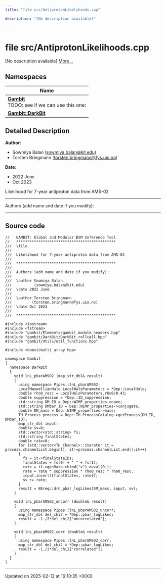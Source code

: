 ```yaml
---
title: "file src/AntiprotonLikelihoods.cpp"

description: "[No description available]"

---
```


# file src/AntiprotonLikelihoods.cpp

[No description available] [More...](#detailed-description)

## Namespaces

| Name           |
| -------------- |
| **[Gambit](/documentation/code/namespaces/namespacegambit/)** <br>TODO: see if we can use this one:  |
| **[Gambit::DarkBit](/documentation/code/namespaces/namespacegambit_1_1darkbit/)**  |

## Detailed Description


**Author**: 

  * Sowmiya Balan ([sowmiya.balan@kit.edu](mailto:sowmiya.balan@kit.edu)) 
  * Torsten Bringmann ([torsten.bringmann@fys.uio.no](mailto:torsten.bringmann@fys.uio.no)) 


**Date**: 

  * 2022 June
  * Oct 2023


Likelihood for 7-year antiproton data from AMS-02



------------------

Authors (add name and date if you modify):



------------------




## Source code

```
//   GAMBIT: Global and Modular BSM Inference Tool
//   *********************************************
///  \file
///
///  Likelihood for 7-year antiproton data from AMS-02
///
///  *********************************************
///
///  Authors (add name and date if you modify):
///
///  \author Sowmiya Balan
///          (sowmiya.balan@kit.edu)
///  \date 2022 June
///
///  \author Torsten Bringmann
///         (torsten.bringmann@fys.uio.no)
///  \date Oct 2023
///
///  *********************************************

#include <iostream>
#include <fstream>
#include "gambit/Elements/gambit_module_headers.hpp"
#include "gambit/DarkBit/DarkBit_rollcall.hpp"
#include "gambit/Utils/util_functions.hpp"

#include <boost/multi_array.hpp>

namespace Gambit
{
  namespace DarkBit
  {
    void lnL_pbarAMS02 (map_str_dbl& result)
    {
      using namespace Pipes::lnL_pbarAMS02;
      LocalMaxwellianHalo LocalHaloParameters = *Dep::LocalHalo;
      double rho0_resc = LocalHaloParameters.rho0/0.43;
      double suppression = *Dep::ID_suppression;
      std::string DM_ID = Dep::WIMP_properties->name;
      std::string DMbar_ID = Dep::WIMP_properties->conjugate;
      double DM_mass = Dep::WIMP_properties->mass;
      TH_Process process = Dep::TH_ProcessCatalog->getProcess(DM_ID, DMbar_ID);
      map_str_dbl input;
      double sv=0;
      std::vector<std::string> fs;
      std::string finalStates;
      double rate=0;
      for (std::vector<TH_Channel>::iterator it = process.channelList.begin(); it!=process.channelList.end();it++)
      {
        fs = it->finalStateIDs;
        finalStates = fs[0] + " " + fs[1];
        rate = it->genRate->bind("v")->eval(0.);
        rate = rate * suppression * rho0_resc * rho0_resc;
        input.insert({finalStates, rate});
        sv += rate;
      }
      result = BEreq::drn_pbar_logLikes(DM_mass, input, sv);
    }

    void lnL_pbarAMS02_uncorr (double& result)
    {
      using namespace Pipes::lnL_pbarAMS02_uncorr;
      map_str_dbl del_chi2 = *Dep::pbar_logLikes;
      result = -1./2*del_chi2["uncorrelated"];
    }

    void lnL_pbarAMS02_corr (double& result)
    {
      using namespace Pipes::lnL_pbarAMS02_corr;
      map_str_dbl del_chi2 = *Dep::pbar_logLikes;
      result = -1./2*del_chi2["correlated"];
    }
  }
}
```


-------------------------------

Updated on 2025-02-12 at 16:10:35 +0000
